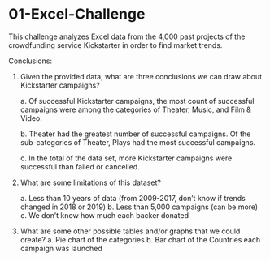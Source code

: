 # 01-Excel-Challenge

This challenge analyzes Excel data from the 4,000 past projects of the crowdfunding service Kickstarter in order to find market trends.


Conclusions:  
1.	Given the provided data, what are three conclusions we can draw about Kickstarter campaigns?  

    a.	Of successful Kickstarter campaigns, the most count of successful campaigns were among the categories of Theater, Music, and Film         & Video.  
    
    b.	Theater had the greatest number of successful campaigns.  Of the sub-categories of Theater, Plays had the most successful                 campaigns.  
    
    c.	In the total of the data set, more Kickstarter campaigns were successful than failed or cancelled.   
    
2.	What are some limitations of this dataset?  

    a.	Less than 10 years of data (from 2009-2017, don’t know if trends changed in 2018 or 2019)
    b.	Less than 5,000 campaigns (can be more)
    c.	We don’t know how much each backer donated
3.	What are some other possible tables and/or graphs that we could create?
    a.	Pie chart of the categories
    b.	Bar chart of the Countries each campaign was launched
